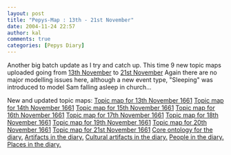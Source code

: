 ```yaml
---
layout: post
title: "Pepys-Map : 13th - 21st November"
date: 2004-11-24 22:57
author: kal
comments: true
categories: [Pepys Diary]
---
```

Another big batch update as I try and catch up. This time 9 new topic maps uploaded going from <a href="http://www.pepysdiary.com/archive/1661/11/13/index.php">13th November</a> to <a href="http://www.pepysdiary.com/archive/1661/11/21/index.php">21st November</a> Again there are no major modelling issues here, although a new event type, "Sleeping" was introduced to model Sam falling asleep in church...

<!--more-->
New and updated topic maps:
<a href="http://www.techquila.com/blog/archives/16611113.ltm">Topic map for 13th November 1661</a>
<a href="http://www.techquila.com/blog/archives/16611114.ltm">Topic map for 14th November 1661</a>
<a href="http://www.techquila.com/blog/archives/16611115.ltm">Topic map for 15th November 1661</a>
<a href="http://www.techquila.com/blog/archives/16611116.ltm">Topic map for 16th November 1661</a>
<a href="http://www.techquila.com/blog/archives/16611117.ltm">Topic map for 17th November 1661</a>
<a href="http://www.techquila.com/blog/archives/16611118.ltm">Topic map for 18th November 1661</a>
<a href="http://www.techquila.com/blog/archives/16611119.ltm">Topic map for 19th November 1661</a>
<a href="http://www.techquila.com/blog/archives/16611120.ltm">Topic map for 20th November 1661</a>
<a href="http://www.techquila.com/blog/archives/16611121.ltm">Topic map for 21st November 1661</a>
<a href="http://www.techquila.com/blog/archives/pepys-diary-ontology.ltm">Core ontology for the diary.</a>
<a href="http://www.techquila.com/blog/archives/pepys-diary-artifacts.ltm">Artifacts in the diary.</a>
<a href="http://www.techquila.com/blog/archives/pepys-diary-culture.ltm">Cultural artifacts in the diary.</a>
<a href="http://www.techquila.com/blog/archives/pepys-diary-people.ltm">People in the diary.</a>
<a href="http://www.techquila.com/blog/archives/pepys-diary-places.ltm">Places in the diary.</a>

